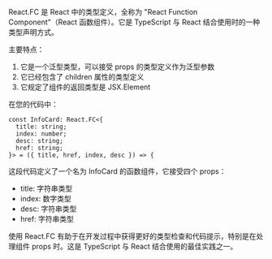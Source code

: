 React.FC 是 React 中的类型定义，全称为 "React Function Component"（React 函数组件）。它是 TypeScript 与 React 结合使用时的一种类型声明方式。

主要特点：
1. 它是一个泛型类型，可以接受 props 的类型定义作为泛型参数
2. 它已经包含了 children 属性的类型定义
3. 它规定了组件的返回类型是 JSX.Element

在您的代码中：
```tsx
const InfoCard: React.FC<{
  title: string;
  index: number;
  desc: string;
  href: string;
}> = ({ title, href, index, desc }) => {
```

这段代码定义了一个名为 InfoCard 的函数组件，它接受四个 props：
- title: 字符串类型
- index: 数字类型
- desc: 字符串类型
- href: 字符串类型

使用 React.FC 有助于在开发过程中获得更好的类型检查和代码提示，特别是在处理组件 props 时。这是 TypeScript 与 React 结合使用的最佳实践之一。
